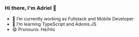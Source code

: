 ### Hi there, I'm Adriel  👋

- 🔭 I’m currently working as Fullstack and Mobile Developer
- 🌱 I’m learning TypeScript and Adonis.JS
- 😄 Pronouns: He/His

